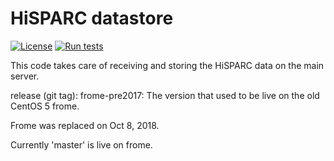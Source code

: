 HiSPARC datastore
=================

[![License](https://img.shields.io/badge/license-GPLv3-blue)](https://github.com/HiSPARC/datastore/blob/master/LICENSE)
[![Run tests](https://github.com/HiSPARC/datastore/actions/workflows/tests.yml/badge.svg)](https://github.com/HiSPARC/datastore/actions/workflows/tests.yml)

This code takes care of receiving and storing the HiSPARC data on the main server.

release (git tag): frome-pre2017: The version that used to be live on the old CentOS 5 frome.

Frome was replaced on Oct 8, 2018. 

Currently 'master' is live on frome.
